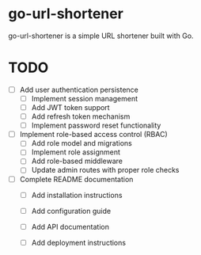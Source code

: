 # go-url-shortener

go-url-shortener is a simple URL shortener built with Go.

# TODO

- [ ] Add user authentication persistence
  - [ ] Implement session management
  - [ ] Add JWT token support
  - [ ] Add refresh token mechanism
  - [ ] Implement password reset functionality

- [ ] Implement role-based access control (RBAC)
  - [ ] Add role model and migrations
  - [ ] Implement role assignment
  - [ ] Add role-based middleware
  - [ ] Update admin routes with proper role checks

- [ ] Complete README documentation
  - [ ] Add installation instructions
  - [ ] Add configuration guide
  - [ ] Add API documentation
  - [ ] Add deployment instructions

